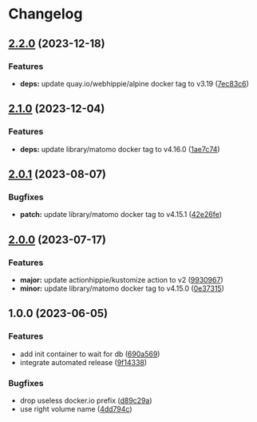 # Changelog

## [2.2.0](https://github.com/kustomhippie/matomo/compare/v2.1.0...v2.2.0) (2023-12-18)


### Features

* **deps:** update quay.io/webhippie/alpine docker tag to v3.19 ([7ec83c6](https://github.com/kustomhippie/matomo/commit/7ec83c6015154c34f3faecf6b27c99caef921ffe))

## [2.1.0](https://github.com/kustomhippie/matomo/compare/v2.0.1...v2.1.0) (2023-12-04)


### Features

* **deps:** update library/matomo docker tag to v4.16.0 ([1ae7c74](https://github.com/kustomhippie/matomo/commit/1ae7c741728c6dba69a60db90b06b3265f577972))

## [2.0.1](https://github.com/kustomhippie/matomo/compare/v2.0.0...v2.0.1) (2023-08-07)


### Bugfixes

* **patch:** update library/matomo docker tag to v4.15.1 ([42e26fe](https://github.com/kustomhippie/matomo/commit/42e26fe57e61a9786c6a54aed6d0e6b29420ea94))

## [2.0.0](https://github.com/kustomhippie/matomo/compare/v1.0.0...v2.0.0) (2023-07-17)


### Features

* **major:** update actionhippie/kustomize action to v2 ([9930967](https://github.com/kustomhippie/matomo/commit/9930967bfec2176deda4aa1133107b2d07fa1edc))
* **minor:** update library/matomo docker tag to v4.15.0 ([0e37315](https://github.com/kustomhippie/matomo/commit/0e37315d47de3ea0c52ef0ac111f1f55d2005dbf))

## 1.0.0 (2023-06-05)


### Features

* add init container to wait for db ([690a569](https://github.com/kustomhippie/matomo/commit/690a56959a1208699e0e5df3eb51ad1f87ea8b95))
* integrate automated release ([9f14338](https://github.com/kustomhippie/matomo/commit/9f143388bf8862040ce2dd82add910d94eee78d4))


### Bugfixes

* drop useless docker.io prefix ([d89c29a](https://github.com/kustomhippie/matomo/commit/d89c29ae1b1232d964c9bf2eede142cf23bf0b5f))
* use right volume name ([4dd794c](https://github.com/kustomhippie/matomo/commit/4dd794cd966eb2aacb9dbbf86f5dde880b1d2f0e))
